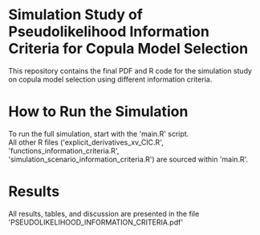 # Simulation Study of Pseudolikelihood Information Criteria for Copula Model Selection

This repository contains the final PDF and R code for the simulation study on copula model selection using different information criteria.

# How to Run the Simulation

To run the full simulation, start with the 'main.R' script.  
All other R files ('explicit_derivatives_xv_CIC.R', 'functions_information_criteria.R', 'simulation_scenario_information_criteria.R') are sourced within 'main.R'.

# Results

All results, tables, and discussion are presented in the file 'PSEUDOLIKELIHOOD_INFORMATION_CRITERIA.pdf'
